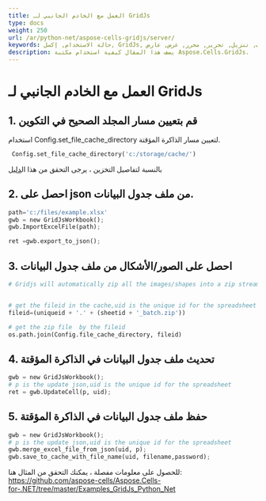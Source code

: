 ```yaml
---
title: العمل مع الخادم الجانبي لـ GridJs
type: docs
weight: 250
url: /ar/python-net/aspose-cells-gridjs/server/
keywords: حالة الاستخدام, إكسل, GridJs, جدول البيانات, ملف, تنزيل, تحرير, محرر, عرض, عارض
description: يصف هذا المقال كيفية استخدام مكتبة Aspose.Cells.GridJs.
---
```



# العمل مع الخادم الجانبي لـ GridJs
## 1. قم بتعيين مسار المجلد الصحيح في التكوين
استخدام Config.set_file_cache_directory لتعيين مسار الذاكرة المؤقتة.
```python
 Config.set_file_cache_directory('c:/storage/cache/')
```

بالنسبة لتفاصيل التخزين ، يرجى التحقق من هذا ال[دليل](/python-net/aspose-cells-gridjs/storage/)


## 2. احصل على json من ملف جدول البيانات.
```python
path='c:/files/example.xlsx'
gwb = new GridJsWorkbook();
gwb.ImportExcelFile(path);

ret =gwb.export_to_json();
```
## 3. احصل على الصور/الأشكال من ملف جدول البيانات
```python
# Gridjs will automatically zip all the images/shapes into a zip stream  and store it in cache  


# get the fileid in the cache,uid is the unique id for the spreadsheet  instance, sheetid is the sheet index,
fileid=(uniqueid + '.' + (sheetid + '_batch.zip'))

# get the zip file  by the fileid
os.path.join(Config.file_cache_directory, fileid)
```
## 4. تحديث ملف جدول البيانات في الذاكرة المؤقتة
```python
gwb = new GridJsWorkbook();
# p is the update json,uid is the unique id for the spreadsheet
ret = gwb.UpdateCell(p, uid);
```
## 5.  حفظ ملف جدول البيانات في الذاكرة المؤقتة
```python
gwb = new GridJsWorkbook();
# p is the update json,uid is the unique id for the spreadsheet
gwb.merge_excel_file_from_json(uid, p);
gwb.save_to_cache_with_file_name(uid, filename,password);
```

للحصول على معلومات مفصلة ، يمكنك التحقق من المثال هنا:
<https://github.com/aspose-cells/Aspose.Cells-for-.NET/tree/master/Examples_GridJs_Python_Net>
